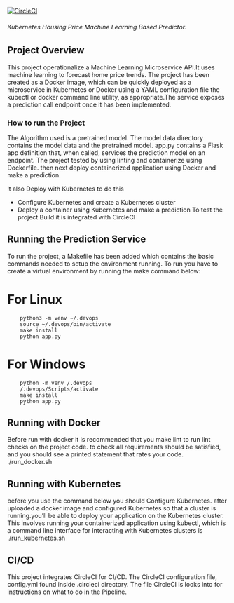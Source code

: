 [![CircleCI](https://dl.circleci.com/status-badge/img/gh/Melkamu273/DevOps_Microservices/tree/master.svg?style=svg)](https://dl.circleci.com/status-badge/redirect/gh/Melkamu273/DevOps_Microservices/tree/master)

###### Kubernetes Housing Price Machine Learning Based Predictor. 


## Project Overview 
This project operationalize a Machine Learning Microservice API.It uses machine learning to forecast home price trends. The project has been created as a Docker image, which can be quickly deployed as a microservice in Kubernetes or Docker using a YAML configuration file the kubectl or docker command line utility, as appropriate.The service exposes a prediction call endpoint once it has been implemented. 

### How to run the Project 
The Algorithm used is a pretrained model.
The model data directory contains the model data and the pretrained model.
app.py contains a Flask app definition that, when called, services the prediction model on an endpoint. The project tested by using  linting and containerize using  Dockerfile. then next deploy containerized application using Docker and make a prediction.
 
 it also  Deploy with Kubernetes to do this 
 * Configure Kubernetes and create a Kubernetes cluster
 * Deploy a container using Kubernetes and make a prediction
 To test the project Build it is integrated with CircleCI 

## Running the Prediction Service 
To run the project, a Makefile has been added which contains the basic commands needed to setup the environment running.
To run you have to create a virtual environment by running the make command below:
#   For Linux

        python3 -m venv ~/.devops
        source ~/.devops/bin/activate
        make install
        python app.py
#    For Windows

        python -m venv /.devops
        /.devops/Scripts/activate
        make install
        python app.py
##  Running with Docker
Before run with docker it is recommended that you make lint to run lint checks on the project code. to check all requirements should be satisfied, and you should see a printed statement that rates your code.
  ./run_docker.sh
## Running with Kubernetes
before you use the command below you should Configure Kubernetes. after  uploaded a docker image and configured Kubernetes so that a cluster is running.you’ll be able to deploy your application on the Kubernetes cluster. This involves running your containerized application using kubectl, which is a command line interface for interacting with Kubernetes clusters is  
 ./run_kubernetes.sh          

## CI/CD

This project integrates CircleCI for CI/CD. The CircleCI configuration file, config.yml  found inside .circleci directory. The file CircleCI is looks into for instructions on what to do in the Pipeline.

